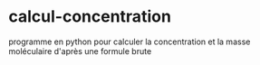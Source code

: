 # calcul-concentration
programme en python pour calculer la concentration et la masse moléculaire d'après une formule brute
